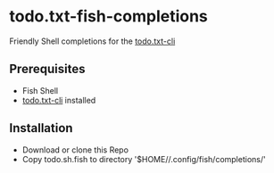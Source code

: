 # todo.txt-fish-completions
Friendly Shell completions for the [todo.txt-cli](https://github.com/todotxt/todo.txt-cli)

## Prerequisites
- Fish Shell
- [todo.txt-cli](https://github.com/todotxt/todo.txt-cli) installed

## Installation
- Download or clone this Repo
- Copy todo.sh.fish to directory '$HOME/<user>/.config/fish/completions/'
